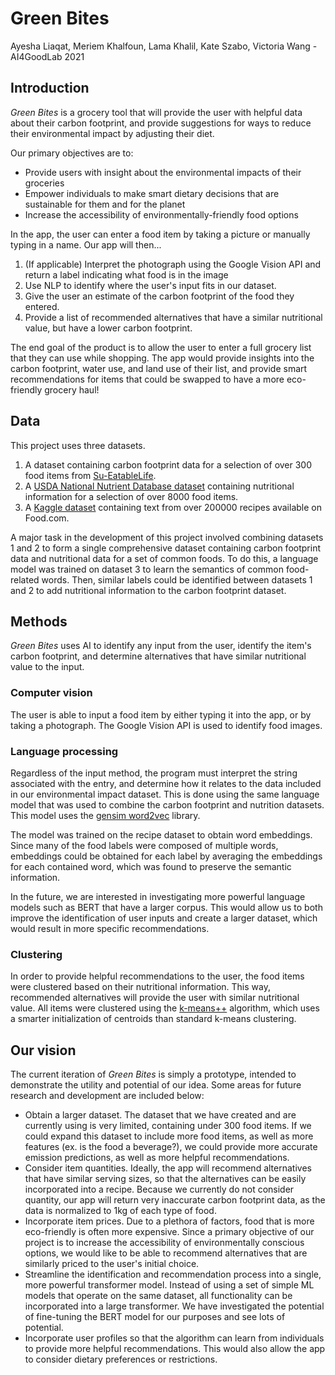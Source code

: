 # Green Bites 
Ayesha Liaqat, Meriem Khalfoun, Lama Khalil, Kate Szabo, Victoria Wang - AI4GoodLab 2021

## Introduction
*Green Bites* is a grocery tool that will provide the user with helpful data about their carbon footprint, 
and provide suggestions for ways to reduce their environmental impact by adjusting their diet.

Our primary objectives are to:
- Provide users with insight about the environmental impacts of their groceries
- Empower individuals to make smart dietary decisions that are sustainable for them and for the planet
- Increase the accessibility of environmentally-friendly food options

In the app, the user can enter a food item by taking a picture or manually typing in a name. Our app will then...
1. (If applicable) Interpret the photograph using the Google Vision API and return a label indicating what food is in 
the image
2. Use NLP to identify where the user's input fits in our dataset.
3. Give the user an estimate of the carbon footprint of the food they entered.
4. Provide a list of recommended alternatives that have a similar nutritional value, but have a lower carbon footprint.

The end goal of the product is to allow the user to enter a full grocery list that they can use while shopping. The app
would provide insights into the carbon footprint, water use, and land use of their list, and provide smart 
recommendations for items that could be swapped to have a more eco-friendly grocery haul!

## Data
This project uses three datasets.
1. A dataset containing carbon footprint data for a selection of over 300 food items from 
[Su-EatableLife](https://www.sueatablelife.eu/en/).
2. A [USDA National Nutrient Database dataset](https://fdc.nal.usda.gov/index.html) containing nutritional information 
for a selection of over 8000 food items.
3. A [Kaggle dataset](https://www.kaggle.com/shuyangli94/food-com-recipes-and-user-interactions/version/2) containing 
text from over 200000 recipes available on Food.com.

A major task in the development of this project involved combining datasets 1 and 2 to form a single comprehensive 
dataset containing carbon footprint data and nutritional data for a set of common foods. To do this, a language model
was trained on dataset 3 to learn the semantics of common food-related words. Then, similar labels could be identified
between datasets 1 and 2 to add nutritional information to the carbon footprint dataset.

## Methods
*Green Bites* uses AI to identify any input from the user, identify the item's carbon footprint, and determine 
alternatives that have similar nutritional value to the input.
### Computer vision
The user is able to input a food item by either typing it into the app, or by taking a photograph. The Google Vision API
is used to identify food images.
### Language processing
Regardless of the input method, the program must interpret the string associated with the entry, and determine
how it relates to the data included in our environmental impact dataset. This is done using the same language model 
that was used to combine the carbon footprint and nutrition datasets. This model uses the 
[gensim word2vec](https://radimrehurek.com/gensim/models/word2vec.html) library. 

The model was trained on the recipe dataset to obtain word embeddings. Since many of the food labels were composed of
multiple words, embeddings could be obtained for each label by averaging the embeddings for each contained word,
which was found to preserve the semantic information.

In the future, we are interested in investigating more powerful language models such as BERT that have a larger corpus.
This would allow us to both improve the identification of user inputs and create a larger dataset, which would result
in more specific recommendations.
### Clustering
In order to provide helpful recommendations to the user, the food items were clustered based on their nutritional
information. This way, recommended alternatives will provide the user with similar nutritional value. All items were 
clustered using the [k-means++](https://www.geeksforgeeks.org/ml-k-means-algorithm/) algorithm, which uses a smarter
initialization of centroids than standard k-means clustering.

## Our vision
The current iteration of *Green Bites* is simply a prototype, intended to demonstrate the utility and potential of 
our idea. Some areas for future research and development are included below:
- Obtain a larger dataset. The dataset that we have created and are currently using is very limited, containing under
300 food items. If we could expand this dataset to include more food items, as well as more features (ex. is the food
a beverage?), we could provide more accurate emission predictions, as well as more helpful recommendations.
- Consider item quantities. Ideally, the app will recommend alternatives that have similar serving sizes, so 
that the alternatives can be easily incorporated into a recipe. Because we currently do not consider quantity, our app
will return very inaccurate carbon footprint data, as the data is normalized to 1kg of each type of food.
- Incorporate item prices. Due to a plethora of factors, food that is more eco-friendly is often more expensive. Since
a primary objective of our project is to increase the accessibility of environmentally conscious options, we would like
to be able to recommend alternatives that are similarly priced to the user's initial choice.
- Streamline the identification and recommendation process into a single, more powerful transformer model. Instead of 
using a set of simple ML models that operate on the same dataset, all functionality can be incorporated into a large
transformer. We have investigated the potential of fine-tuning the BERT model for our purposes and see lots of 
potential.
- Incorporate user profiles so that the algorithm can learn from individuals to provide more helpful recommendations.
This would also allow the app to consider dietary preferences or restrictions.